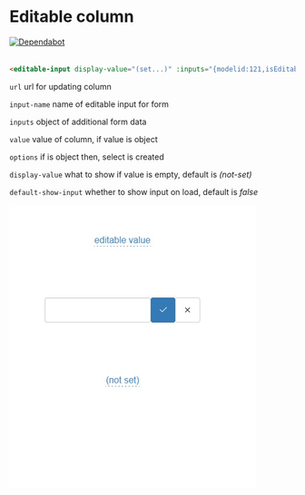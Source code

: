 # Editable column 

[![Dependabot](https://badgen.net/badge/Dependabot/enabled/green?icon=dependabot)](https://dependabot.com/)

```html

<editable-input display-value="(set...)" :inputs="{modelid:121,isEditable:1}" value='6900' input-name='price' url='/path/to/update'/>

```

`url` url for updating column

`input-name` name of editable input for form

`inputs` object of additional form data

`value` value of column, if value is object

`options` if is object then, select is created

`display-value` what to show if value is empty, default is _(not-set)_

`default-show-input` whether to show input on load, default is _false_

![editable input](editable.jpg)
